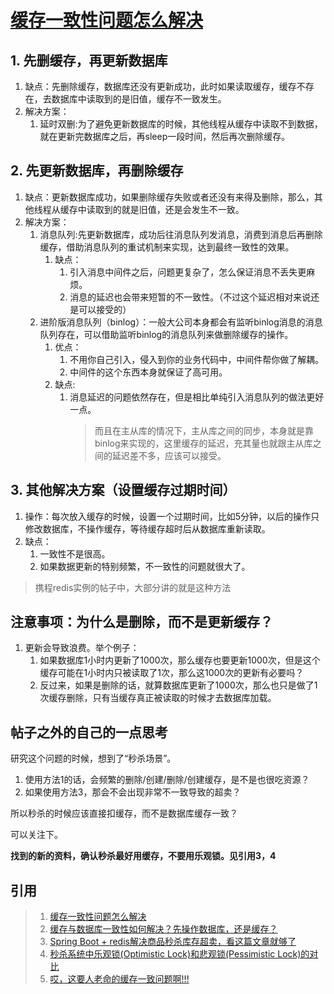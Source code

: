 # [缓存一致性问题怎么解决](https://mp.weixin.qq.com/s/aJ33A5O2PUcUOA34kL-Nzw)

## 1. 先删缓存，再更新数据库

1. 缺点：先删除缓存，数据库还没有更新成功，此时如果读取缓存，缓存不存在，去数据库中读取到的是旧值，缓存不一致发生。
2. 解决方案：
    1. 延时双删:为了避免更新数据库的时候，其他线程从缓存中读取不到数据，就在更新完数据库之后，再sleep一段时间，然后再次删除缓存。

## 2. 先更新数据库，再删除缓存

1. 缺点：更新数据库成功，如果删除缓存失败或者还没有来得及删除，那么，其他线程从缓存中读取到的就是旧值，还是会发生不一致。
2. 解决方案：
    1. 消息队列:先更新数据库，成功后往消息队列发消息，消费到消息后再删除缓存，借助消息队列的重试机制来实现，达到最终一致性的效果。
        1. 缺点：
            1. 引入消息中间件之后，问题更复杂了，怎么保证消息不丢失更麻烦。
            2. 消息的延迟也会带来短暂的不一致性。（不过这个延迟相对来说还是可以接受的）
   2. 进阶版消息队列（binlog）：一般大公司本身都会有监听binlog消息的消息队列存在，可以借助监听binlog的消息队列来做删除缓存的操作。
        1. 优点：
            1. 不用你自己引入，侵入到你的业务代码中，中间件帮你做了解耦。
            2. 中间件的这个东西本身就保证了高可用。
        2. 缺点:
            1. 消息延迟的问题依然存在，但是相比单纯引入消息队列的做法更好一点。
                >而且在主从库的情况下，主从库之间的同步，本身就是靠binlog来实现的，这里缓存的延迟，充其量也就跟主从库之间的延迟差不多，应该可以接受。

## 3. 其他解决方案（设置缓存过期时间）

1. 操作：每次放入缓存的时候，设置一个过期时间，比如5分钟，以后的操作只修改数据库，不操作缓存，等待缓存超时后从数据库重新读取。
2. 缺点：
    1. 一致性不是很高。
    2. 如果数据更新的特别频繁，不一致性的问题就很大了。

>携程redis实例的帖子中，大部分讲的就是这种方法

## 注意事项：为什么是删除，而不是更新缓存？

1. 更新会导致浪费。举个例子：
   1. 如果数据库1小时内更新了1000次，那么缓存也要更新1000次，但是这个缓存可能在1小时内只被读取了1次，那么这1000次的更新有必要吗？
   2. 反过来，如果是删除的话，就算数据库更新了1000次，那么也只是做了1次缓存删除，只有当缓存真正被读取的时候才去数据库加载。

## 帖子之外的自己的一点思考

研究这个问题的时候，想到了“秒杀场景”。

1. 使用方法1的话，会频繁的删除/创建/删除/创建缓存，是不是也很吃资源？
2. 如果使用方法3，那会不会出现非常不一致导致的超卖？

所以秒杀的时候应该直接扣缓存，而不是数据库缓存一致？

可以关注下。

**找到的新的资料，确认秒杀最好用缓存，不要用乐观锁。见引用3，4**

## 引用
>1. [缓存一致性问题怎么解决](https://mp.weixin.qq.com/s/aJ33A5O2PUcUOA34kL-Nzw)
>2. [缓存与数据库一致性如何解决？先操作数据库，还是缓存？](https://mp.weixin.qq.com/s/QWy64GY8rDImipkOAt1x5Q)
>3. [Spring Boot + redis解决商品秒杀库存超卖，看这篇文章就够了](https://mp.weixin.qq.com/s/dZxPI6V-F_Lu6V2mxNfQ2Q)
>4. [秒杀系统中乐观锁(Optimistic Lock)和悲观锁(Pessimistic Lock)的对比](https://blog.csdn.net/roufoo/article/details/108701517)
>5. [哎，这要人老命的缓存一致问题啊!!!](https://mp.weixin.qq.com/s/OGkM9Z8JdfypwhzOnHbZSA)
